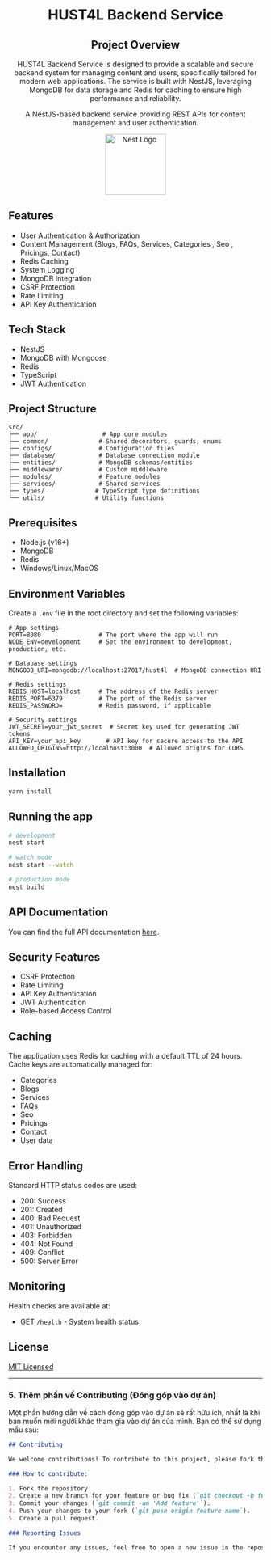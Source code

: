 <div align="center">

# HUST4L Backend Service

## Project Overview

HUST4L Backend Service is designed to provide a scalable and secure backend system for managing content and users, specifically tailored for modern web applications. The service is built with NestJS, leveraging MongoDB for data storage and Redis for caching to ensure high performance and reliability.


A NestJS-based backend service providing REST APIs for content management and user authentication.

<p align="center">
  <a href="http://nestjs.com/" target="blank"><img src="https://nestjs.com/img/logo-small.svg" width="120" alt="Nest Logo" /></a>
</p>

</div>

## Features

- User Authentication & Authorization
- Content Management (Blogs, FAQs, Services, Categories , Seo , Pricings, Contact)
- Redis Caching
- System Logging
- MongoDB Integration
- CSRF Protection
- Rate Limiting
- API Key Authentication

## Tech Stack

- NestJS
- MongoDB with Mongoose
- Redis
- TypeScript
- JWT Authentication

## Project Structure

```plaintext
src/
├── app/                  # App core modules
├── common/              # Shared decorators, guards, enums
├── configs/             # Configuration files
├── database/            # Database connection module
├── entities/            # MongoDB schemas/entities
├── middleware/          # Custom middleware
├── modules/             # Feature modules
├── services/            # Shared services
├── types/              # TypeScript type definitions
└── utils/              # Utility functions
```

## Prerequisites

- Node.js (v16+)
- MongoDB
- Redis
- Windows/Linux/MacOS

## Environment Variables

Create a `.env` file in the root directory and set the following variables:

```env
# App settings
PORT=8080                # The port where the app will run
NODE_ENV=development     # Set the environment to development, production, etc.

# Database settings
MONGODB_URI=mongodb://localhost:27017/hust4l  # MongoDB connection URI

# Redis settings
REDIS_HOST=localhost     # The address of the Redis server
REDIS_PORT=6379          # The port of the Redis server
REDIS_PASSWORD=          # Redis password, if applicable

# Security settings
JWT_SECRET=your_jwt_secret  # Secret key used for generating JWT tokens
API_KEY=your_api_key       # API key for secure access to the API
ALLOWED_ORIGINS=http://localhost:3000  # Allowed origins for CORS
```

## Installation

```bash
yarn install
```

## Running the app

```bash
# development
nest start

# watch mode
nest start --watch

# production mode
nest build
```

## API Documentation

You can find the full API documentation [here](docs/HUST4L_API_Documentation.md).



## Security Features

- CSRF Protection
- Rate Limiting
- API Key Authentication
- JWT Authentication
- Role-based Access Control

## Caching

The application uses Redis for caching with a default TTL of 24 hours. Cache keys are automatically managed for:

- Categories
- Blogs
- Services
- FAQs
- Seo
- Pricings
- Contact
- User data

## Error Handling

Standard HTTP status codes are used:

- 200: Success
- 201: Created
- 400: Bad Request
- 401: Unauthorized
- 403: Forbidden
- 404: Not Found
- 409: Conflict
- 500: Server Error

## Monitoring

Health checks are available at:

- GET `/health` - System health status

## License

[MIT Licensed](LICENSE)


---

### 5. **Thêm phần về **Contributing** (Đóng góp vào dự án)**
Một phần hướng dẫn về cách đóng góp vào dự án sẽ rất hữu ích, nhất là khi bạn muốn mời người khác tham gia vào dự án của mình. Bạn có thể sử dụng mẫu sau:

```markdown
## Contributing

We welcome contributions! To contribute to this project, please fork the repository and create a pull request with your changes.

### How to contribute:

1. Fork the repository.
2. Create a new branch for your feature or bug fix (`git checkout -b feature-name`).
3. Commit your changes (`git commit -am 'Add feature'`).
4. Push your changes to your fork (`git push origin feature-name`).
5. Create a pull request.

### Reporting Issues

If you encounter any issues, feel free to open a new issue in the repository. Provide as much information as possible, including steps to reproduce and error messages.
